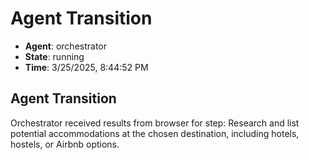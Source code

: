 # Agent Transition

- **Agent**: orchestrator
- **State**: running
- **Time**: 3/25/2025, 8:44:52 PM

## Agent Transition

Orchestrator received results from browser for step: Research and list potential accommodations at the chosen destination, including hotels, hostels, or Airbnb options.

